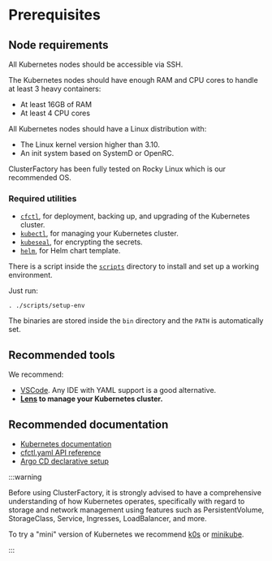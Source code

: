 # Prerequisites

## Node requirements

All Kubernetes nodes should be accessible via SSH.

The Kubernetes nodes should have enough RAM and CPU cores to handle at least 3 heavy containers:

- At least 16GB of RAM
- At least 4 CPU cores

All Kubernetes nodes should have a Linux distribution with:

- The Linux kernel version higher than 3.10.
- An init system based on SystemD or OpenRC.

ClusterFactory has been fully tested on Rocky Linux which is our recommended OS.

### Required utilities

- [`cfctl`](https://github.com/SquareFactory/cfctl/releases), for deployment, backing up, and upgrading of the Kubernetes cluster.
- [`kubectl`](https://kubernetes.io/docs/tasks/tools/#kubectl), for managing your Kubernetes cluster.
- [`kubeseal`](https://github.com/bitnami-labs/sealed-secrets/releases/), for encrypting the secrets.
- [`helm`](https://github.com/helm/helm/releases/), for Helm chart template.

There is a script inside the [`scripts`](https://github.com/SquareFactory/ClusterFactory/tree/main/scripts) directory to install and set up a working environment.

Just run:

```shell
. ./scripts/setup-env
```

The binaries are stored inside the `bin` directory and the `PATH` is automatically set.

## Recommended tools

We recommend:

- [VSCode](https://code.visualstudio.com). Any IDE with YAML support is a good alternative.
- **[Lens](https://k8slens.dev) to manage your Kubernetes cluster.**

## Recommended documentation

- [Kubernetes documentation](https://kubernetes.io/docs/concepts/)
- [cfctl.yaml API reference](https://docs.clusterfactory.io/docs/reference/cfctl.yaml)
- [Argo CD declarative setup](https://argo-cd.readthedocs.io/en/stable/operator-manual/declarative-setup/)

:::warning

Before using ClusterFactory, it is strongly advised to have a comprehensive understanding of how Kubernetes operates, specifically with regard to storage and network management using features such as PersistentVolume, StorageClass, Service, Ingresses, LoadBalancer, and more.

To try a "mini" version of Kubernetes we recommend [k0s](https://k0sproject.io) or [minikube](https://minikube.sigs.k8s.io/docs/start/).

:::

